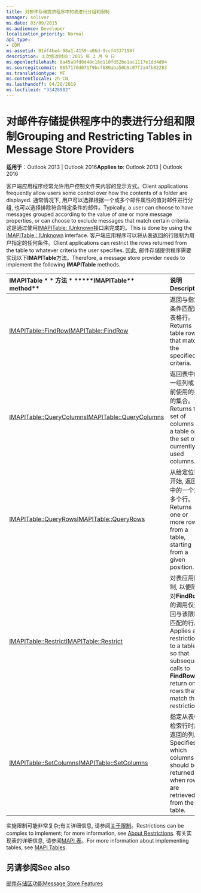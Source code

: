 ```yaml
---
title: 对邮件存储提供程序中的表进行分组和限制
manager: soliver
ms.date: 03/09/2015
ms.audience: Developer
localization_priority: Normal
api_type:
- COM
ms.assetid: 01df4be4-98a1-4159-a06d-9ccf4337198f
description: 上次修改时间：2015 年 3 月 9 日
ms.openlocfilehash: 8a45a9fd0d40c16d110fd52be1ac1117e1dd4d04
ms.sourcegitcommit: 8657170d071f9bcf680aba50b9c07f2a4fb82283
ms.translationtype: MT
ms.contentlocale: zh-CN
ms.lasthandoff: 04/28/2019
ms.locfileid: "33428982"
---
```

# <a name="grouping-and-restricting-tables-in-message-store-providers"></a><span data-ttu-id="9a375-103">对邮件存储提供程序中的表进行分组和限制</span><span class="sxs-lookup"><span data-stu-id="9a375-103">Grouping and Restricting Tables in Message Store Providers</span></span>

  
  
<span data-ttu-id="9a375-104">**适用于**：Outlook 2013 | Outlook 2016</span><span class="sxs-lookup"><span data-stu-id="9a375-104">**Applies to**: Outlook 2013 | Outlook 2016</span></span> 
  
<span data-ttu-id="9a375-105">客户端应用程序经常允许用户控制文件夹内容的显示方式。</span><span class="sxs-lookup"><span data-stu-id="9a375-105">Client applications frequently allow users some control over how the contents of a folder are displayed.</span></span> <span data-ttu-id="9a375-106">通常情况下, 用户可以选择根据一个或多个邮件属性的值对邮件进行分组, 也可以选择排除符合特定条件的邮件。</span><span class="sxs-lookup"><span data-stu-id="9a375-106">Typically, a user can choose to have messages grouped according to the value of one or more message properties, or can choose to exclude messages that match certain criteria.</span></span> <span data-ttu-id="9a375-107">这是通过使用[IMAPITable: IUnknown](imapitableiunknown.md)接口来完成的。</span><span class="sxs-lookup"><span data-stu-id="9a375-107">This is done by using the [IMAPITable : IUnknown](imapitableiunknown.md) interface.</span></span> <span data-ttu-id="9a375-108">客户端应用程序可以将从表返回的行限制为用户指定的任何条件。</span><span class="sxs-lookup"><span data-stu-id="9a375-108">Client applications can restrict the rows returned from the table to whatever criteria the user specifies.</span></span> <span data-ttu-id="9a375-109">因此, 邮件存储提供程序需要实现以下**IMAPITable**方法。</span><span class="sxs-lookup"><span data-stu-id="9a375-109">Therefore, a message store provider needs to implement the following **IMAPITable** methods.</span></span> 
  
|<span data-ttu-id="9a375-110">IMAPITable \* \* 方法 \* \*</span><span class="sxs-lookup"><span data-stu-id="9a375-110">\*\*\*\*IMAPITable\*\* method\*\*</span></span>|<span data-ttu-id="9a375-111">**说明**</span><span class="sxs-lookup"><span data-stu-id="9a375-111">**Description**</span></span>|
|:-----|:-----|
|[<span data-ttu-id="9a375-112">IMAPITable::FindRow</span><span class="sxs-lookup"><span data-stu-id="9a375-112">IMAPITable::FindRow</span></span>](imapitable-findrow.md) <br/> |<span data-ttu-id="9a375-113">返回与指定条件匹配的表格行。</span><span class="sxs-lookup"><span data-stu-id="9a375-113">Returns table rows that match the specified criteria.</span></span>  <br/> |
|[<span data-ttu-id="9a375-114">IMAPITable::QueryColumns</span><span class="sxs-lookup"><span data-stu-id="9a375-114">IMAPITable::QueryColumns</span></span>](imapitable-querycolumns.md) <br/> |<span data-ttu-id="9a375-115">返回表中的一组列或当前使用的列的集合。</span><span class="sxs-lookup"><span data-stu-id="9a375-115">Returns the set of columns in a table or the set of currently used columns.</span></span>  <br/> |
|[<span data-ttu-id="9a375-116">IMAPITable::QueryRows</span><span class="sxs-lookup"><span data-stu-id="9a375-116">IMAPITable::QueryRows</span></span>](imapitable-queryrows.md) <br/> |<span data-ttu-id="9a375-117">从给定位置开始, 返回表中的一个或多个行。</span><span class="sxs-lookup"><span data-stu-id="9a375-117">Returns one or more rows from a table, starting from a given position.</span></span>  <br/> |
|[<span data-ttu-id="9a375-118">IMAPITable::Restrict</span><span class="sxs-lookup"><span data-stu-id="9a375-118">IMAPITable::Restrict</span></span>](imapitable-restrict.md) <br/> |<span data-ttu-id="9a375-119">对表应用限制, 以便随后对**FindRow**的调用仅返回与该限制匹配的行。</span><span class="sxs-lookup"><span data-stu-id="9a375-119">Applies a restriction to a table so that subsequent calls to **FindRow** return only rows that match the restriction.</span></span>  <br/> |
|[<span data-ttu-id="9a375-120">IMAPITable::SetColumns</span><span class="sxs-lookup"><span data-stu-id="9a375-120">IMAPITable::SetColumns</span></span>](imapitable-setcolumns.md) <br/> |<span data-ttu-id="9a375-121">指定从表中检索行时应返回的列。</span><span class="sxs-lookup"><span data-stu-id="9a375-121">Specifies which columns should be returned when rows are retrieved from the table.</span></span>  <br/> |
   
<span data-ttu-id="9a375-122">实施限制可能非常复杂;有关详细信息, 请参阅[关于限制](about-restrictions.md)。</span><span class="sxs-lookup"><span data-stu-id="9a375-122">Restrictions can be complex to implement; for more information, see [About Restrictions](about-restrictions.md).</span></span> <span data-ttu-id="9a375-123">有关实现表的详细信息, 请参阅[MAPI 表](mapi-tables.md)。</span><span class="sxs-lookup"><span data-stu-id="9a375-123">For more information about implementing tables, see [MAPI Tables](mapi-tables.md).</span></span>
  
## <a name="see-also"></a><span data-ttu-id="9a375-124">另请参阅</span><span class="sxs-lookup"><span data-stu-id="9a375-124">See also</span></span>



[<span data-ttu-id="9a375-125">邮件存储区功能</span><span class="sxs-lookup"><span data-stu-id="9a375-125">Message Store Features</span></span>](message-store-features.md)

